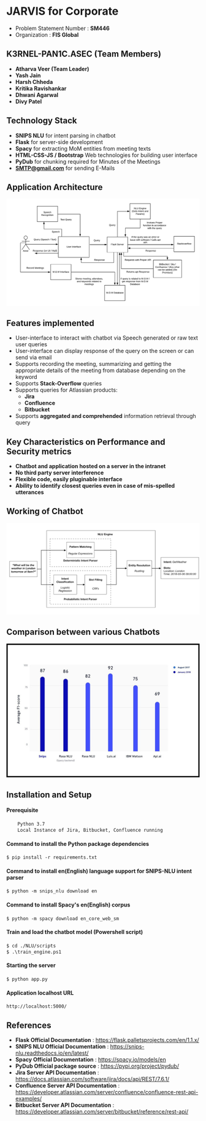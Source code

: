 # JARVIS for Corporate
- Problem Statement Number : **SM446**
- Organization : **FIS Global**

## K3RNEL-PAN1C.ASEC (Team Members)
- **Atharva Veer (Team Leader)**
- **Yash Jain**
- **Harsh Chheda**
- **Kritika Ravishankar**
- **Dhwani Agarwal**
- **Divy Patel**

## Technology Stack
- **SNIPS NLU** for intent parsing in chatbot
- **Flask** for server-side development
- **Spacy** for extracting MoM entities from meeting texts
- **HTML-CSS-JS / Bootstrap** Web technologies for building user interface
- **PyDub** for chunking required for Minutes of the Meetings
- **SMTP@gmail.com** for sending E-Mails

## Application Architecture
![Application Architecture](./Model/Arch.png)

## Features implemented
- User-interface to interact with chatbot via Speech generated or raw text user queries
- User-interface can display response of the query on the screen or can send via email
- Supports recording the meeting, summarizing and getting the appropriate details of the meeting from database depending on the keyword
- Supports **Stack-Overflow** queries
- Supports queries for Atlassian products:
    - **Jira**
    - **Confluence**
    - **Bitbucket**
- Supports **aggregated and comprehended** information retrieval through query

## Key Characteristics on Performance and Security metrics
- **Chatbot and application hosted on a server in the intranet**
- **No third party server interference**
- **Flexible code, easily pluginable interface**
- **Ability to identify closest queries even in case of mis-spelled utterances**


## Working of Chatbot
![Chatbot-Internals](./Model/chatbot-internals.png)

## Comparison between various Chatbots
![Comparisons](./Model/comparison.jpg)

## Installation and Setup

#### Prerequisite
```
    Python 3.7
    Local Instance of Jira, Bitbucket, Confluence running
```

#### Command to install the Python package dependencies
```
$ pip install -r requirements.txt
```

#### Command to install en(English) language support for SNIPS-NLU intent parser
```
$ python -m snips_nlu download en
```

#### Command to install Spacy's en(English) corpus
```
$ python -m spacy download en_core_web_sm
```

#### Train and load the chatbot model (Powershell script)
```
$ cd ./NLU/scripts
$ .\train_engine.ps1
```

#### Starting the server
```
$ python app.py
```

#### Application localhost URL
```
http://localhost:5000/
```

## References
- **Flask Official Documentation** : https://flask.palletsprojects.com/en/1.1.x/
- **SNIPS NLU Official Documentation** : https://snips-nlu.readthedocs.io/en/latest/
- **Spacy Official Documentation** : https://spacy.io/models/en
- **PyDub Official package source** : https://pypi.org/project/pydub/
- **Jira Server API Documentation** : https://docs.atlassian.com/software/jira/docs/api/REST/7.6.1/
- **Confluence Server API Documentation** : https://developer.atlassian.com/server/confluence/confluence-rest-api-examples/
- **Bitbucket Server API Documentation** : https://developer.atlassian.com/server/bitbucket/reference/rest-api/
